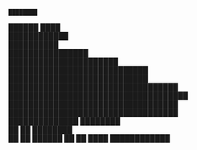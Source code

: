     ████████                                          
██████  ████                                          
████████████                                          
    ██████████                                        
    ████████████████                                  
    ██████████████████████                            
    ████████████████████████████                      
      ████████████████████████████                    
      ██████████████████████████████████              
      ████████████████████████████████████            
          ██████████████████████████████████          
            ██████████████████████████████████        
                  ██████████████        ████████      
                  ██  ██                    ████████  
                  ██  ██                        ██████
                  ██  ██                          ████
              ████████████                            
